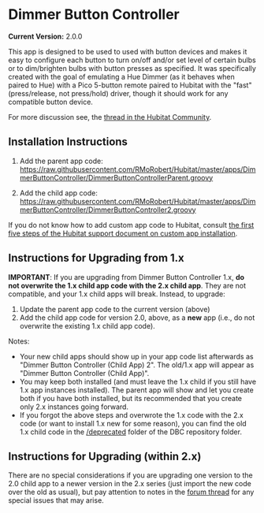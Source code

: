 # Dimmer Button Controller

**Current Version:** 2.0.0

This app is designed to be used to used with button devices and makes it easy to configure each button to turn on/off and/or set level of certain bulbs or to dim/brighten bulbs with button presses as specified. It was specifically created with the goal of emulating a Hue Dimmer (as it behaves when paired to Hue) with a Pico 5-button remote paired to Hubitat with the "fast" (press/release, not press/hold) driver, though it should work for any compatible button device.

For more discussion see, the <a  href="https://community.hubitat.com/t/release-dimmer-button-controller-configure-pico-to-emulate-hue-dimmer-or-any-button-device-to-easily-control-lights/7726">thread in the Hubitat Community</a>.

## Installation Instructions

1. Add the parent app code:
https://raw.githubusercontent.com/RMoRobert/Hubitat/master/apps/DimmerButtonController/DimmerButtonControllerParent.groovy

2. Add the child app code:
https://raw.githubusercontent.com/RMoRobert/Hubitat/master/apps/DimmerButtonController/DimmerButtonController2.groovy

If you do not know how to add custom app code to Hubitat, consult <a  href="https://docs.hubitat.com/index.php?title=How_to_Install_Custom_Apps">the first five steps of the Hubitat support document on custom app installation</a>.

## Instructions for Upgrading from 1.x

**IMPORTANT**: If you are upgrading from Dimmer Button Controller 1.x, **do not overwrite the 1.x child app code with the 2.x child app**. They are not compatible, and your 1.x child apps will break. Instead, to upgrade:
1. Update the parent app code to the current version (above)
2. Add the child app code for version 2.0, above, as a **new** app (i.e., do not overwrite the existing 1.x child app code).

Notes:
* Your new child apps should show up in your app code list afterwards as "Dimmer Button Controller (Child App) 2". The old/1.x app will appear as "Dimmer Button Controller (Child App)".
* You may keep both installed (and must leave the 1.x child if you still have 1.x app instances installed). The parent app will show and let you create both if you have both installed, but its recommended that you create only 2.x instances going forward.
* If you forgot the above steps and overwrote the 1.x code with the 2.x code (or want to install 1.x new for some reason), you can find the old 1.x child code in the <a  href="https://github.com/RMoRobert/Hubitat/tree/master/apps/DimmerButtonController">/deprecated</a> folder of the DBC repository folder.  

## Instructions for Upgrading (within 2.x)
There are no special considerations if you are upgrading one version to the 2.0 child app to a newer version in the 2.x series (just import the new code over the old as usual), but pay attention to notes in the <a  href="https://community.hubitat.com/t/release-dimmer-button-controller-configure-pico-to-emulate-hue-dimmer-or-any-button-device-to-easily-control-lights/7726">forum thread</a> for any special issues that may arise.
